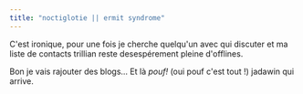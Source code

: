 ```yaml
---
title: "noctiglotie || ermit syndrome"
---
```


C'est ironique, pour une fois je cherche quelqu'un avec qui discuter et ma
liste de contacts trillian reste desespérement pleine d'offlines.

Bon je vais rajouter des blogs... Et là *pouf!* (oui pouf c'est tout !)
jadawin qui arrive.

